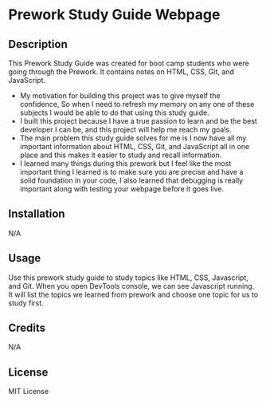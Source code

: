# Prework Study Guide Webpage

## Description

This Prework Study Guide was created for boot camp students who were going through the Prework. It contains notes on HTML, CSS, Git, and JavaScript.

- My motivation for building this project was to give myself the confidence, So when I need  to refresh my memory on any one of these subjects I would be able to do that using this study guide.
- I built this project because I have a true passion to learn and be the best developer I can be, and this project will help me reach my goals.
- The main problem this study guide solves for me is I now have all my important information about HTML, CSS, Git, and JavaScript all in one place and this makes it easier to study and recall information.
- I learned many things during this prework but I feel like the most important thing I learned is to make sure you are precise and have a solid foundation in your code, I also learned that debugging is really important along with testing your webpage before it goes live.

## Installation

N/A

## Usage

Use this prework study guide to study topics like HTML, CSS, Javascript, and Git. When you open DevTools console, we can see Javascript running. It will list the topics we learned from prework and choose one topic for us to study first.


## Credits

N/A

## License

MIT License